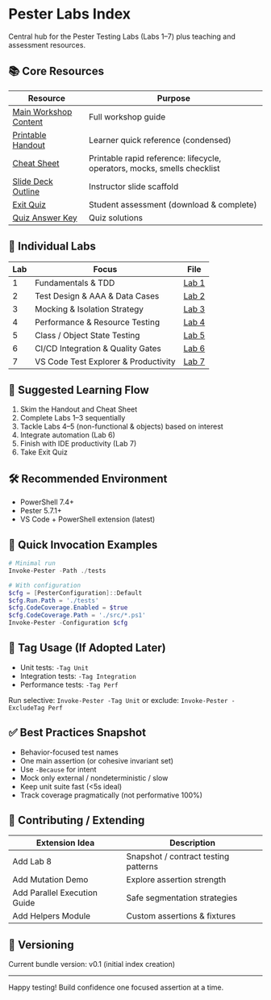 # Pester Labs Index

Central hub for the Pester Testing Labs (Labs 1–7) plus teaching and assessment resources.

## 📚 Core Resources
| Resource | Purpose |
|----------|---------|
| [Main Workshop Content](./PesterLabSummary.md) | Full workshop guide  |
| [Printable Handout](./PesterLabSummary-Handout.md) | Learner quick reference (condensed) |
| [Cheat Sheet](./PesterCheatSheet.md) | Printable rapid reference: lifecycle, operators, mocks, smells checklist |
| [Slide Deck Outline](./PesterLabSlidesOutline.md) | Instructor slide scaffold |
| [Exit Quiz](./PesterStudentExitQuiz.md) | Student assessment (download & complete) |
| [Quiz Answer Key](./PesterStudentExitQuiz-Answers.md) | Quiz solutions |

## 🧪 Individual Labs
<!-- LABS_TABLE_START -->
| Lab | Focus | File |
|-----|-------|------|
| 1 | Fundamentals & TDD | [Lab 1](./Lab1/Lab1.md) |
| 2 | Test Design & AAA & Data Cases | [Lab 2](./Lab2/Lab2.md) |
| 3 | Mocking & Isolation Strategy | [Lab 3](./Lab3/Lab3.md) |
| 4 | Performance & Resource Testing | [Lab 4](./Lab4/Lab4.md) |
| 5 | Class / Object State Testing | [Lab 5](./Lab5/Lab5.md) |
| 6 | CI/CD Integration & Quality Gates | [Lab 6](./Lab6/Lab6.md) |
| 7 | VS Code Test Explorer & Productivity | [Lab 7](./Lab7/Lab7.md) |
<!-- LABS_TABLE_END -->

## 🧭 Suggested Learning Flow
1. Skim the Handout and Cheat Sheet
2. Complete Labs 1–3 sequentially
3. Tackle Labs 4–5 (non-functional & objects) based on interest
4. Integrate automation (Lab 6)
5. Finish with IDE productivity (Lab 7)
6. Take Exit Quiz

## 🛠 Recommended Environment
- PowerShell 7.4+
- Pester 5.7.1+
- VS Code + PowerShell extension (latest)

## 🏁 Quick Invocation Examples
```powershell
# Minimal run
Invoke-Pester -Path ./tests

# With configuration
$cfg = [PesterConfiguration]::Default
$cfg.Run.Path = './tests'
$cfg.CodeCoverage.Enabled = $true
$cfg.CodeCoverage.Path = './src/*.ps1'
Invoke-Pester -Configuration $cfg
```

## 🧪 Tag Usage (If Adopted Later)
- Unit tests: `-Tag Unit`
- Integration tests: `-Tag Integration`
- Performance tests: `-Tag Perf`

Run selective: `Invoke-Pester -Tag Unit` or exclude: `Invoke-Pester -ExcludeTag Perf`

## ✅ Best Practices Snapshot
- Behavior-focused test names
- One main assertion (or cohesive invariant set)
- Use `-Because` for intent
- Mock only external / nondeterministic / slow
- Keep unit suite fast (<5s ideal)
- Track coverage pragmatically (not performative 100%)

## 🧩 Contributing / Extending
| Extension Idea | Description |
|----------------|-------------|
| Add Lab 8 | Snapshot / contract testing patterns |
| Add Mutation Demo | Explore assertion strength |
| Add Parallel Execution Guide | Safe segmentation strategies |
| Add Helpers Module | Custom assertions & fixtures |

## 📄 Versioning
Current bundle version: v0.1 (initial index creation)


---
Happy testing! Build confidence one focused assertion at a time.
